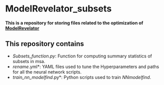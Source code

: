 # ModelRevelator_subsets
#### This is a repository for storing files related to the optimization of [ModelRevelator](https://github.com/Cibiv/ModelRevelator)
## This repository contains
* *Subsets_function.py*: Function for computing summary statistics of subsets in msa.
* *rename*.yml*: YAML files used to tune the Hyperparameters and paths for all the neural network scripts.
*  *train_nn_modelfind*.py*: Python scripts used to train *NNmodelfind*.
